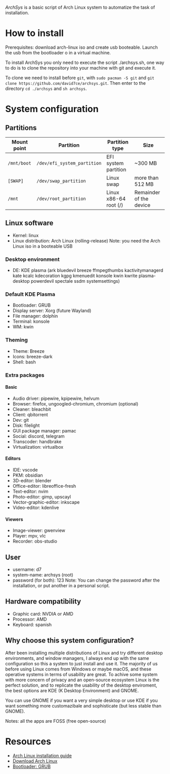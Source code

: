 *ArchSys* is a basic script of Arch Linux system to automatize the task of installation.

# How to install
Prerequisites: download arch-linux iso and create usb booteable. Launch the usb from the bootloader o in a virtual machine.

To install ArchSys you only need to execute the script ./archsys.sh, one way to do is to clone the repository into your machine with git and execute it.

To clone we need to install before `git`, with `sudo pacman -S git` and `git clone https://github.com/david7ce/archsys.git`. Then enter to the directory `cd ./archsys` and `sh archsys`.

# System configuration
## Partitions

| Mount point | Partition                   | Partition type        | Size                    |
| ----------- | --------------------------- | --------------------- | ----------------------- |
| `/mnt/boot` | `/dev/efi_system_partition` | EFI system partition  | ~300 MB                 |
| `[SWAP]`    | `/dev/swap_partition`       | Linux swap            | more than 512 MB        |
| `/mnt`      | `/dev/root_partition`       | Linux x86-64 root (/) | Remainder of the device |

## Linux software
- Kernel: linux
- Linux distribution: Arch Linux (rolling-release)
Note: you need the Arch Linux iso in a booteable USB

### Desktop environment
- DE: KDE plasma (ark bluedevil breeze ffmpegthumbs kactivitymanagerd kate kcalc kdecoration kgpg kmenuedit konsole kwin kwrite plasma-desktop powerdevil spectale ssdm systemsettings)

### Default KDE Plasma
- Bootloader: GRUB
- Display server: Xorg (future Wayland)
- File manager: dolphin
- Terminal: konsole
- WM: kwin

### Theming
- Theme: Breeze
- Icons: breeze-dark
- Shell: bash


### Extra packages

#### Basic
- Audio driver: pipewire, kpipewire, helvum
- Browser: firefox, ungoogled-chromium, chromium (optional)
- Cleaner: bleachbit
- Client: qbitorrent
- Dev: git
- Disk: filelight
- GUI package manager: pamac
- Social: discord, telegram
- Transcoder: handbrake
- Virtualization: virtualbox

#### Editors
- IDE: vscode
- PKM: obsidian
- 3D-editor: blender
- Office-editor: libreoffice-fresh
- Text-editor: nvim
- Photo-editor: gimp, upscayl
- Vector-graphic-editor: inkscape
- Video-editor: kdenlive

#### Viewers
- Image-viewer: gwenview
- Player: mpv, vlc
- Recorder: obs-studio

## User
- username: d7
- system-name: archsys (root)
- password (for both): 123
Note: You can change the password after the installation, or put another in a personal script.

## Hardware compatibility
- Graphic card: NVDIA or AMD
- Processor: AMD
- Keyboard: spanish

## Why choose this system configuration?
After been installing multiple distributions of Linux and try different desktop environments, and  window managers, I always end up with the same configuration so this a system to just install and use it. The majority of us before using Linux comes from Windows or maybe macOS, and these operative systems in terms of usability are great. To achive some system with more concern of privacy and an open-source ecosystem Linux is the perfect solution, and to replicate the usability of the desktop enviroment, the best options are KDE (K Desktop Environment) and GNOME.

You can use GNOME if you want a very simple desktop or use KDE if you want something more customazibale and sophisticate (but less stable than GNOME).

Notes: all the apps are FOSS (free open-source)

# Resources
- [Arch Linux installation guide](https://wiki.archlinux.org/title/Installation_guide)
- [Download Arch Linux](https://archlinux.org/download/)
- [Bootloader: GRUB](https://wiki.archlinux.org/title/GRUB)
